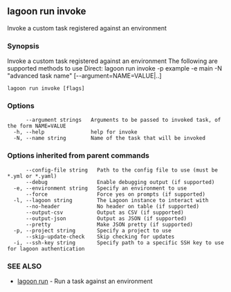 ## lagoon run invoke

Invoke a custom task registered against an environment

### Synopsis

Invoke a custom task registered against an environment
The following are supported methods to use
Direct:
 lagoon run invoke -p example -e main -N "advanced task name" [--argument=NAME=VALUE|..]


```
lagoon run invoke [flags]
```

### Options

```
      --argument strings   Arguments to be passed to invoked task, of the form NAME=VALUE
  -h, --help               help for invoke
  -N, --name string        Name of the task that will be invoked
```

### Options inherited from parent commands

```
      --config-file string   Path to the config file to use (must be *.yml or *.yaml)
      --debug                Enable debugging output (if supported)
  -e, --environment string   Specify an environment to use
      --force                Force yes on prompts (if supported)
  -l, --lagoon string        The Lagoon instance to interact with
      --no-header            No header on table (if supported)
      --output-csv           Output as CSV (if supported)
      --output-json          Output as JSON (if supported)
      --pretty               Make JSON pretty (if supported)
  -p, --project string       Specify a project to use
      --skip-update-check    Skip checking for updates
  -i, --ssh-key string       Specify path to a specific SSH key to use for lagoon authentication
```

### SEE ALSO

* [lagoon run](lagoon_run.md)	 - Run a task against an environment

